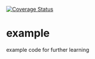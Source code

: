 [![Coverage Status](http://demo.opencov.com/projects/106/badge.svg)](http://demo.opencov.com/projects/106)

# example
example code for further learning

